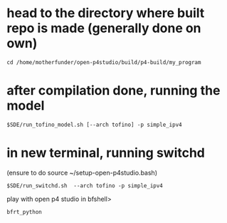 

# head to the directory where built repo is made (generally done on own)
```
cd /home/motherfunder/open-p4studio/build/p4-build/my_program

```

# after compilation done, running the model
```
$SDE/run_tofino_model.sh [--arch tofino] -p simple_ipv4
```

# in new terminal, running switchd
(ensure to do source ~/setup-open-p4studio.bash)
```
$SDE/run_switchd.sh  --arch tofino -p simple_ipv4
```

play with open p4 studio in bfshell>
```
bfrt_python
```
